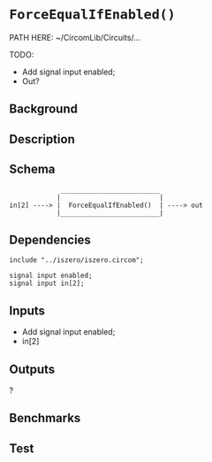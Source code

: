 # `ForceEqualIfEnabled()`

PATH HERE: ~/CircomLib/Circuits/... 

TODO:
- Add signal input enabled;
- Out?

## Background

## Description

## Schema

```
             _________________________     
            |                         |
in[2] ----> |  ForceEqualIfEnabled()  | ----> out
            |_________________________|     
```

## Dependencies

```
include "../iszero/iszero.circom";
```

    signal input enabled;
    signal input in[2];
    
## Inputs

- Add signal input enabled;
- in[2]

## Outputs

?

## Benchmarks 

## Test